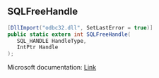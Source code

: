 ## SQLFreeHandle

```csharp
[DllImport("odbc32.dll", SetLastError = true)]
public static extern int SQLFreeHandle(
   SQL_HANDLE HandleType,
   IntPtr Handle
);
```

Microsoft documentation: [Link](https://docs.microsoft.com/en-us/sql/odbc/reference/syntax/sqlfreehandle-function)
